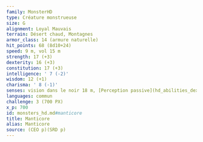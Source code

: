 ```yaml
---
family: MonsterHD
type: Créature monstrueuse
size: G
alignment: Loyal Mauvais
terrain: Désert chaud, Montagnes
armor_class: 14 (armure naturelle)
hit_points: 68 (8d10+24)
speed: 9 m, vol 15 m
strength: 17 (+3)
dexterity: 16 (+3)
constitution: 17 (+3)
intelligence: ' 7 (-2)'
wisdom: 12 (+1)
charisma: ' 8 (-1)'
senses: vision dans le noir 18 m, [Perception passive](hd_abilities_dexterity_perception_passive.md) 11
languages: commun
challenge: 3 (700 PX)
x_p: 700
id: monsters_hd.md#manticore
title: Manticore
alias: Manticore
source: (CEO p)(SRD p)
---
```


